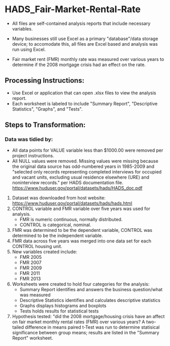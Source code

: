 # HADS_Fair-Market-Rental-Rate

- All files are self-contained analysis reports that include necessary variables. 

- Many businesses still use Excel as a primary "database"/data storage device; to accomodate this, all files are Excel based and analysis was run using Excel. 

- Fair market rent (FMR) monthly rate was measured over various years to determine if the 2008 mortgage crisis had an effect on the rate. 

## Processing Instructions:
- Use Excel or application that can open .xlsx files to view the analysis report. 
- Each worksheet is labeled to include "Summary Report", "Descriptive Statistics", "Graphs", and "Tests".

## Steps to Transformation:
### Data was tidied by: 
- All data points for VALUE variable less than $1000.00 were removed per project instructions.
- All NULL values were removed. Missing values were missing because the original data source has odd-numbered years in 1985-2009 and "selected only records representing completed interviews for occupied and vacant units, excluding usual residence elsewhere (URE) and noninterview records." per HADS documentation file. https://www.huduser.gov/portal/datasets/hads/HADS_doc.pdf

1. Dataset was downloaded from host website: https://www.huduser.gov/portal/datasets/hads/hads.html
2. CONTROL variable and FMR variable over five years was used for analysis.
   - FMR is numeric continuous, normally distributed.
   - CONTROL is categorical, nominal.
3. FMR was determined to be the dependent variable, CONTROL was determined to be the independent variable.
4. FMR data across five years was merged into one data set for each CONTROL housing unit.
5. New variables created include:
   - FMR 2005
   - FMR 2007
   - FMR 2009
   - FMR 2011
   - FMR 2013
4. Worksheets were created to hold four categories for the analysis: 
   - Summary Report identifies and answers the business question/what was measured
   - Descriptive Statistics identifies and calculates descriptive statistics
   - Graphs displays histograms and boxplots
   - Tests holds results for statistical tests
5. Hypothesis tested: "did the 2008 mortgage/housing crisis have an affect on fair market monthly rental rates (FMR) over various years? A two-tailed difference in means paired t-Test was run to determine statisical significance between group means; results are listed in the "Summary Report" worksheet.

